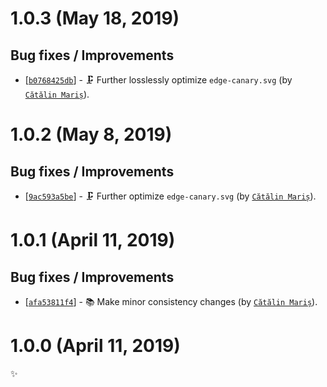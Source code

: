 # 1.0.3 (May 18, 2019)

## Bug fixes / Improvements

* [[`b0768425db`](https://github.com/alrra/browser-logos/commit/b0768425db3ec320fb9e7064e61038446d3da0eb)] - 🗜️ Further losslessly optimize `edge-canary.svg` (by [`Cătălin Mariș`](https://github.com/alrra)).


# 1.0.2 (May 8, 2019)

## Bug fixes / Improvements

* [[`9ac593a5be`](https://github.com/alrra/browser-logos/commit/9ac593a5beef8fb9f02a09b329312a1318010b1a)] - 🗜️ Further optimize `edge-canary.svg` (by [`Cătălin Mariș`](https://github.com/alrra)).


# 1.0.1 (April 11, 2019)

## Bug fixes / Improvements

* [[`afa53811f4`](https://github.com/alrra/browser-logos/commit/afa53811f46d34a6f85fe67b73561933586063fa)] - 📚 Make minor consistency changes (by [`Cătălin Mariș`](https://github.com/alrra)).


# 1.0.0 (April 11, 2019)

✨
